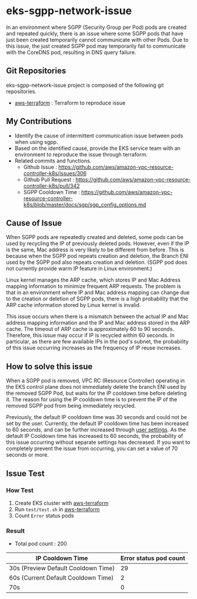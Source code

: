 # eks-sgpp-network-issue 

In an environment where SGPP (Security Group per Pod) pods are created and repeated quickly, there is an issue where some SGPP pods that have just been created temporarily cannot communicate with other Pods. Due to this issue, the just created SGPP pod may temporarily fail to communicate with the CoreDNS pod, resulting in DNS query failure.

## Git Repositories

eks-sgpp-network-issue project is composed of the following git repositories.

* [aws-terraform](https://github.com/ssup2-playground/eks-sgpp-network-issue_aws-terraform) : Terraform to reproduce issue

## My Contributions

* Identify the cause of intermittent communication issue between pods when using sgpp.
* Based on the identified cause, provide the EKS service team with an environment to reproduce the issue through terraform. 
* Related commits and functions.
  * Github Issue : https://github.com/aws/amazon-vpc-resource-controller-k8s/issues/306
  * Github Pull Request : https://github.com/aws/amazon-vpc-resource-controller-k8s/pull/342
  * SGPP Cooldown Time : https://github.com/aws/amazon-vpc-resource-controller-k8s/blob/master/docs/sgp/sgp_config_options.md

## Cause of Issue

When SGPP pods are repeatedly created and deleted, some pods can be used by recycling the IP of previously deleted pods. However, even if the IP is the same, Mac address is very likely to be different from before. This is because when the SGPP pod repeats creation and deletion, the Branch ENI used by the SGPP pod also repeats creation and deletion. (SGPP pod does not currently provide warm IP feature in Linux environment.)

Linux kernel manages the ARP cache, which stores IP and Mac Address mapping information to minimize frequent ARP requests. The problem is that in an environment where IP and Mac address mapping can change due to the creation or deletion of SGPP pods, there is a high probability that the ARP cache information stored by Linux kernel is invalid.

This issue occurs when there is a mismatch between the actual IP and Mac address mapping information and the IP and Mac address stored in the ARP cache. The timeout of ARP cache is approximately 60 to 90 seconds. Therefore, this issue may occur if IP is recycled within 60 seconds. In particular, as there are few available IPs in the pod's subnet, the probability of this issue occurring increases as the frequency of IP reuse increases.

## How to solve this issue

When a SGPP pod is removed, VPC RC (Resource Controller) operating in the EKS control plane does not immediately delete the branch ENI used by the removed SGPP Pod, but waits for the IP cooldown time before deleting it. The reason for using the IP cooldown time is to prevent the IP of the removed SGPP pod from being immediately recycled.

Previously, the default IP cooldown time was 30 seconds and could not be set by the user. Currently, the default IP cooldown time has been increased to 60 seconds, and can be further increased through [user settings](https://github.com/aws/amazon-vpc-resource-controller-k8s/blob/master/docs/sgp/sgp_config_options.md). As the default IP Cooldown time has increased to 60 seconds, the probability of this issue occurring without separate settings has decreased. If you want to completely prevent the issue from occurring, you can set a value of 70 seconds or more.

## Issue Test

### How Test

1. Create EKS cluster with [aws-terraform](https://github.com/ssup2-playground/eks-sgpp-network-issue_aws-terraform)
2. Run `test/test.sh` in [aws-terraform](https://github.com/ssup2-playground/eks-sgpp-network-issue_aws-terraform)
3. Count `Error` status pods

### Result

* Total pod count : 200

|IP Cooldown Time|Error status pod count| 
|---|---|
|30s (Preview Default Cooldown Time)| 29|
|60s (Current Default Cooldown Time)|  2|
|70s|  0|
